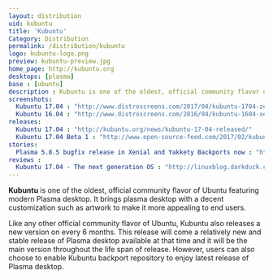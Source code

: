 ```yaml
---
layout: distribution
uid: kubuntu
title: 'Kubuntu'
Category: Distribution
permalink: /distribution/kubuntu
logo: kubuntu-logo.png
preview: kubuntu-preview.jpg
home_page: http://kubuntu.org
desktops: [plasma]
base : [ubuntu]
description : Kubuntu is one of the oldest, official community flavor of Ubuntu featuring modern Plasma desktop. Stories and updates on Kubuntu
screenshots:
  Kubuntu 17.04 : "http://www.distroscreens.com/2017/04/kubuntu-1704-zesty-zapus-screenshots.html"
  Kubuntu 16.04 : "http://www.distroscreens.com/2016/04/kubuntu-1604-xenial-xerus-screenshots.html"
releases:
  Kubuntu 17.04 : "http://kubuntu.org/news/kubuntu-17-04-released/"
  Kubuntu 17.04 Beta 1 : "http://www.open-source-feed.com/2017/02/kubuntu-1704-beta-1-released-with.html"
stories:
  Plasma 5.8.5 bugfix release in Xenial and Yakkety Backports now : "http://kubuntu.org/news/plasma-5-8-5-bugfix-release-in-xenial-and-yakkety-backports-now/"
reviews :
  Kubuntu 17.04 - The next generation OS : "http://linuxblog.darkduck.com/2017/04/kubuntu-1704-next-generation.html"
---
```


**Kubuntu** is one of the oldest, official community flavor of Ubuntu featuring modern Plasma desktop. It brings plasma desktop with a decent customization such as artwork to make it more appealing to end users.

Like any other official community flavor of Ubuntu, Kubuntu also releases a new version on every 6 months. This release will come a relatively new and stable release of Plasma desktop available at that time and it will be the main version throughout the life span of release. However, users can also choose to enable Kubuntu backport repository to enjoy latest release of Plasma desktop.
